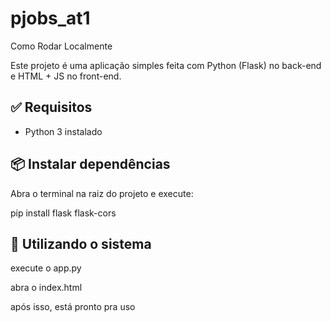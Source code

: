 # pjobs_at1
Como Rodar Localmente

Este projeto é uma aplicação simples feita com Python (Flask) no back-end e HTML + JS no front-end.

## ✅ Requisitos

- Python 3 instalado

## 📦 Instalar dependências

Abra o terminal na raiz do projeto e execute:

pip install flask flask-cors

## 📍 Utilizando o sistema

execute o app.py

abra o index.html

após isso, está pronto pra uso
